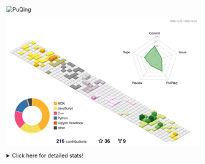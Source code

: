 ![PuQing](https://user-images.githubusercontent.com/27223114/171565019-9a56fae6-b08b-421f-99db-7e830da42371.png)

![](./profile-3d-contrib/profile-season-animate.svg)

<details>
<summary>Click here for detailed stats!</summary>

<!--START_SECTION:waka-->
![Lines of code](https://img.shields.io/badge/From%20Hello%20World%20I%27ve%20Written-802.2%20thousand%20lines%20of%20code-blue)

**🐱 My GitHub Data** 

> 📦 256.2 kB Used in GitHub's Storage 
 > 
> 🏆 170 Contributions in the Year 2023
 > 
> 🚫 Not Opted to Hire
 > 
> 📜 32 Public Repositories 
 > 
> 🔑 28 Private Repositories 
 > 
**I'm an Early 🐤** 

```text
🌞 Morning                414 commits         ███░░░░░░░░░░░░░░░░░░░░░░   13.97 % 
🌆 Daytime                1460 commits        ████████████░░░░░░░░░░░░░   49.26 % 
🌃 Evening                286 commits         ██░░░░░░░░░░░░░░░░░░░░░░░   09.65 % 
🌙 Night                  804 commits         ███████░░░░░░░░░░░░░░░░░░   27.13 % 
```


📊 **This Week I Spent My Time On** 

```text
💬 Programming Languages: 
Python                   14 hrs 1 min        █████████████████████░░░░   83.06 % 
YAML                     1 hr 10 mins        ██░░░░░░░░░░░░░░░░░░░░░░░   06.99 % 
Jupyter Notebook         55 mins             █░░░░░░░░░░░░░░░░░░░░░░░░   05.49 % 
Markdown                 13 mins             ░░░░░░░░░░░░░░░░░░░░░░░░░   01.28 % 
JSON                     5 mins              ░░░░░░░░░░░░░░░░░░░░░░░░░   00.56 % 

🔥 Editors: 
VS Code                  16 hrs 53 mins      █████████████████████████   100.00 % 

💻 Operating System: 
WSL                      16 hrs 7 mins       ████████████████████████░   95.41 % 
Linux                    31 mins             █░░░░░░░░░░░░░░░░░░░░░░░░   03.12 % 
Windows                  14 mins             ░░░░░░░░░░░░░░░░░░░░░░░░░   01.47 % 
```


<!--END_SECTION:waka-->
</details>
